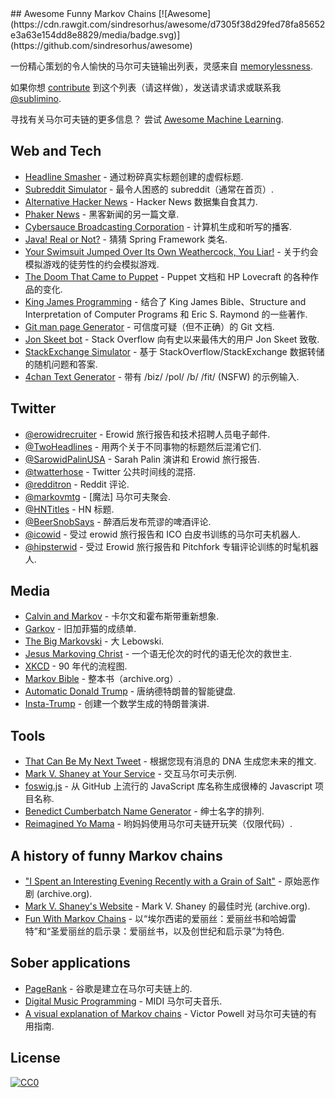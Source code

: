 <div class="github-widget" data-repo="sublimino/awesome-funny-markov"></div>
## Awesome Funny Markov Chains [![Awesome](https://cdn.rawgit.com/sindresorhus/awesome/d7305f38d29fed78fa85652e3a63e154dd8e8829/media/badge.svg)](https://github.com/sindresorhus/awesome)

一份精心策划的令人愉快的马尔可夫链输出列表，灵感来自 [memorylessness](https://en.wikipedia.org/wiki/Memorylessness).

如果你想 [contribute](https://github.com/sublimino/awesome-funny-markov/blob/master/contributing.md) 到这个列表（请这样做），发送请求请求或联系我 [@sublimino](https://twitter.com/sublimino).

寻找有关马尔可夫链的更多信息？ 尝试 [Awesome Machine Learning](https://github.com/josephmisiti/awesome-machine-learning).



## Web and Tech

- [Headline Smasher](http://www.headlinesmasher.com/best/all) - 通过粉碎真实标题创建的虚假标题.
- [Subreddit Simulator](https://www.reddit.com/r/subredditsimulator) - 最令人困惑的 subreddit（通常在首页）.
- [Alternative Hacker News](https://news.ycombniator.com/) - Hacker News 数据集自食其力.
- [Phaker News](http://namuol.github.io/phaker-news/) - 黑客新闻的另一篇文章.
- [Cybersauce Broadcasting Corporation](http://www.x11r5.com/radio/) - 计算机生成和听写的播客.
- [Java! Real or Not?](http://java.metagno.me/) - 猜猜 Spring Framework 类名.
- [Your Swimsuit Jumped Over Its Own Weathercock, You Liar!](https://patchydollgames.itch.io/yourswimsuit) - 关于约会模拟游戏的徒劳性的约会模拟游戏.
- [The Doom That Came to Puppet](http://thedoomthatcametopuppet.tumblr.com/) - Puppet 文档和 HP Lovecraft 的各种作品的变化.
- [King James Programming](http://kingjamesprogramming.tumblr.com/) - 结合了 King James Bible、Structure and Interpretation of Computer Programs 和 Eric S. Raymond 的一些著作.
- [Git man page Generator](http://git-man-page-generator.lokaltog.net/) - 可信度可疑（但不正确）的 Git 文档.
- [Jon Skeet bot](https://stackoverflow.blog/2018/01/15/thanks-million-jon-skeet/) - Stack Overflow 向有史以来最伟大的用户 Jon Skeet 致敬.
- [StackExchange Simulator](https://se-simulator.lw1.at/) - 基于 StackOverflow/StackExchange 数据转储的随机问题和答案.
- [4chan Text Generator](https://github.com/02sh/4chanMarkovText) - 带有 /biz/ /pol/ /b/ /fit/ (NSFW) 的示例输入.

## Twitter

- [@erowidrecruiter](https://twitter.com/erowidrecruiter) - Erowid 旅行报告和技术招聘人员电子邮件.
- [@TwoHeadlines](https://twitter.com/TwoHeadlines) - 用两个关于不同事物的标题然后混淆它们.
- [@SarowidPalinUSA](https://twitter.com/SarowidPalinUSA) - Sarah Palin 演讲和 Erowid 旅行报告.
- [@twatterhose](https://twitter.com/twatterhose) - Twitter 公共时间线的混搭.
- [@redditron](https://twitter.com/redditron) - Reddit 评论.
- [@markovmtg](https://twitter.com/markovmtg) - [魔法] 马尔可夫聚会.
- [@HNTitles](https://twitter.com/HNTitles) - HN 标题.
- [@BeerSnobSays](https://twitter.com/BeerSnobSays) - 醉酒后发布荒谬的啤酒评论.
- [@icowid](https://twitter.com/icowid) - 受过 erowid 旅行报告和 ICO 白皮书训练的马尔可夫机器人.
- [@hipsterwid](https://twitter.com/hipsterwid) - 受过 Erowid 旅行报告和 Pitchfork 专辑评论训练的时髦机器人.

## Media

- [Calvin and Markov](http://joshmillard.com/markov/calvin/) - 卡尔文和霍布斯带重新想象.
- [Garkov](http://joshmillard.com/garkov/) - 旧加菲猫的成绩单.
- [The Big Markovski](http://joshmillard.com/markov/lebowski/) - 大 Lebowski.
- [Jesus Markoving Christ](http://joshmillard.com/markov/christ/) - 一个语无伦次的时代的语无伦次的救世主.
- [XKCD](https://xkcd.com/210/) - 90 年代的流程图.
- [Markov Bible](https://web.archive.org/web/20081224025955/http://www.markovbible.com/) - 整本书（archive.org）.
- [Automatic Donald Trump](https://filiph.github.io/markov/) - 唐纳德特朗普的智能键盘.
- [Insta-Trump](http://trump.frost.works/) - 创建一个数学生成的特朗普演讲.

## Tools

- [That Can Be My Next Tweet](http://yes.thatcan.be/my/next/tweet/) - 根据您现有消息的 DNA 生成您未来的推文.
- [Mark V. Shaney at Your Service](http://www.yisongyue.com/shaney/) - 交互马尔可夫示例.
- [foswig.js](http://mrsharpoblunto.github.io/foswig.js/) - 从 GitHub 上流行的 JavaScript 库名称生成很棒的 Javascript 项目名称.
- [Benedict Cumberbatch Name Generator](http://benedictcumberbatchgenerator.tumblr.com/) - 绅士名字的排列.
- [Reimagined Yo Mama](https://github.com/Trshant/reimagined-yomama) - 哟妈妈使用马尔可夫链开玩笑（仅限代码）.

## A history of funny Markov chains

- ["I Spent an Interesting Evening Recently with a Grain of Salt"](https://web.archive.org/web/20011101013348/http://www.sincity.com/penn-n-teller/pcc/shaney.html) - 原始恶作剧 (archive.org).
- [Mark V. Shaney's Website](https://web.archive.org/web/19970418070034/http://softway.com.au/people/mvs/) - Mark V. Shaney 的最佳时光 (archive.org).
- [Fun With Markov Chains](http://www.eblong.com/zarf/markov/) - 以“埃尔西诺的爱丽丝：爱丽丝书和哈姆雷特”和“圣爱丽丝的启示录：爱丽丝书，以及创世纪和启示录”为特色.

## Sober applications

- [PageRank](https://en.wikipedia.org/wiki/PageRank?oldformat=true#Damping_factor) - 谷歌是建立在马尔可夫链上的.
- [Digital Music Programming](http://peabody.sapp.org/class/dmp2/lab/markov1/) - MIDI 马尔可夫音乐.
- [A visual explanation of Markov chains](http://setosa.io/blog/2014/07/26/markov-chains/) - Victor Powell 对马尔可夫链的有用指南.

## License

[![CC0](http://mirrors.creativecommons.org/presskit/buttons/88x31/svg/cc-zero.svg)](https://creativecommons.org/publicdomain/zero/1.0/)
